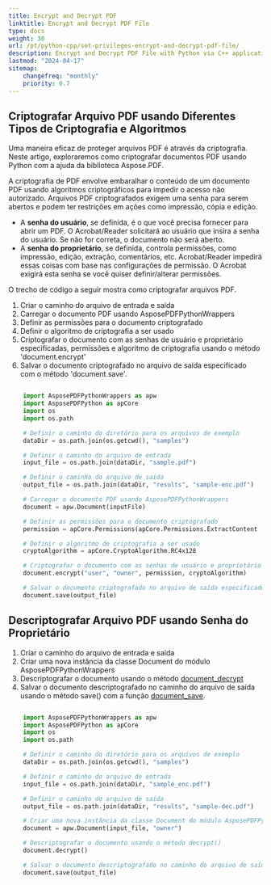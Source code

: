 ```yaml
---
title: Encrypt and Decrypt PDF
linktitle: Encrypt and Decrypt PDF File
type: docs
weight: 30
url: /pt/python-cpp/set-privileges-encrypt-and-decrypt-pdf-file/
description: Encrypt and Decrypt PDF File with Python via C++ application.
lastmod: "2024-04-17"
sitemap:
    changefreq: "monthly"
    priority: 0.7
---
```


## Criptografar Arquivo PDF usando Diferentes Tipos de Criptografia e Algoritmos

Uma maneira eficaz de proteger arquivos PDF é através da criptografia. Neste artigo, exploraremos como criptografar documentos PDF usando Python com a ajuda da biblioteca Aspose.PDF.

A criptografia de PDF envolve embaralhar o conteúdo de um documento PDF usando algoritmos criptográficos para impedir o acesso não autorizado. Arquivos PDF criptografados exigem uma senha para serem abertos e podem ter restrições em ações como impressão, cópia e edição.

- A **senha do usuário**, se definida, é o que você precisa fornecer para abrir um PDF. O Acrobat/Reader solicitará ao usuário que insira a senha do usuário. Se não for correta, o documento não será aberto.
- A **senha do proprietário**, se definida, controla permissões, como impressão, edição, extração, comentários, etc.
 Acrobat/Reader impedirá essas coisas com base nas configurações de permissão. O Acrobat exigirá esta senha se você quiser definir/alterar permissões.

O trecho de código a seguir mostra como criptografar arquivos PDF.

1. Criar o caminho do arquivo de entrada e saída
1. Carregar o documento PDF usando AsposePDFPythonWrappers
1. Definir as permissões para o documento criptografado
1. Definir o algoritmo de criptografia a ser usado
1. Criptografar o documento com as senhas de usuário e proprietário especificadas, permissões e algoritmo de criptografia usando o método 'document.encrypt'
1. Salvar o documento criptografado no arquivo de saída especificado com o método 'document.save'.

```python

    import AsposePDFPythonWrappers as apw
    import AsposePDFPython as apCore
    import os
    import os.path

    # Definir o caminho do diretório para os arquivos de exemplo
    dataDir = os.path.join(os.getcwd(), "samples")

    # Definir o caminho do arquivo de entrada
    input_file = os.path.join(dataDir, "sample.pdf")

    # Definir o caminho do arquivo de saída
    output_file = os.path.join(dataDir, "results", "sample-enc.pdf")

    # Carregar o documento PDF usando AsposePDFPythonWrappers
    document = apw.Document(inputFile)

    # Definir as permissões para o documento criptografado
    permission = apCore.Permissions(apCore.Permissions.ExtractContent | apCore.ModifyContent)

    # Definir o algoritmo de criptografia a ser usado
    cryptoAlgorithm = apCore.CryptoAlgorithm.RC4x128

    # Criptografar o documento com as senhas de usuário e proprietário especificadas, permissões e algoritmo de criptografia
    document.encrypt("user", "owner", permission, cryptoAlgorithm)

    # Salvar o documento criptografado no arquivo de saída especificado
    document.save(output_file)
```

## Descriptografar Arquivo PDF usando Senha do Proprietário

1. Criar o caminho do arquivo de entrada e saída
1. Criar uma nova instância da classe Document do módulo AsposePDFPythonWrappers
1. Descriptografar o documento usando o método [document_decrypt](https://reference.aspose.com/pdf/python-cpp/core/document_decrypt/)
1. Salvar o documento descriptografado no caminho do arquivo de saída usando o método save() com a função [document_save](https://reference.aspose.com/pdf/python-cpp/core/document_save/).

```Python

    import AsposePDFPythonWrappers as apw
    import AsposePDFPython as apCore
    import os
    import os.path

    # Definir o caminho do diretório para os arquivos de exemplo
    dataDir = os.path.join(os.getcwd(), "samples")

    # Definir o caminho do arquivo de entrada
    input_file = os.path.join(dataDir, "sample_enc.pdf")

    # Definir o caminho do arquivo de saída
    output_file = os.path.join(dataDir, "results", "sample-dec.pdf")

    # Criar uma nova instância da classe Document do módulo AsposePDFPythonWrappers
    document = apw.Document(input_file, "owner")

    # Descriptografar o documento usando o método decrypt()
    document.decrypt()

    # Salvar o documento descriptografado no caminho do arquivo de saída usando o método save()
    document.save(output_file)
```